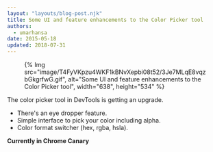 ```yaml
---
layout: "layouts/blog-post.njk"
title: Some UI and feature enhancements to the Color Picker tool
authors:
  - umarhansa
date: 2015-05-18
updated: 2018-07-31
---
```


<figure>
{% Img src="image/T4FyVKpzu4WKF1kBNvXepbi08t52/3Je7MLqE8vqzbGkgrfwG.gif", alt="Some UI and feature enhancements to the Color Picker tool", width="638", height="534" %}
</figure>

The color picker tool in DevTools is getting an upgrade.


- There's an eye dropper feature.
- Simple interface to pick your color including alpha.
- Color format switcher (hex, rgba, hsla).

__Currently in Chrome Canary__


